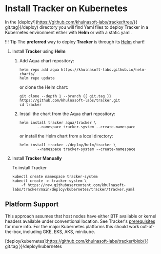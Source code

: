 # Install **Tracker** on Kubernetes

In the [deploy/](https://github.com/khulnasoft-labs/tracker/tree/{{ git.tag}}/deploy) directory you will find Yaml files to deploy Tracker
in a Kubernetes environment either with **Helm** or with a static yaml.

!!! Tip
    The **preferred** way to deploy **Tracker** is through its [Helm] chart!

[Helm]: https://helm.sh

1. Install **Tracker** using **Helm**

	1. Add Aqua chart repository:

		```console
		helm repo add aqua https://khulnasoft-labs.github.io/helm-charts/
		helm repo update
		```

		or clone the Helm chart:

		```console
		git clone --depth 1 --branch {{ git.tag }} https://github.com/khulnasoft-labs/tracker.git
		cd tracker
		```


	2. Install the chart from the Aqua chart repository:

		```console
		helm install tracker aqua/tracker \
				--namespace tracker-system --create-namespace
		```
  
		or install the Helm chart from a local directory:

		```console
		helm install tracker ./deploy/helm/tracker \
				--namespace tracker-system --create-namespace
		```

2. Install **Tracker** **Manually**

    To install Tracker 
    
    ```console
    kubectl create namespace tracker-system
    kubectl create -n tracker-system \
        -f https://raw.githubusercontent.com/khulnasoft-labs/tracker/main/deploy/kubernetes/tracker/tracker.yaml
    ```

[HERE]: https://github.com/khulnasoft-labs/postee/blob/main/cfg.yaml

## Platform Support

This approach assumes that host nodes have either BTF available or kernel
headers available under conventional location. See Tracker's
[prerequisites](../installing/prerequisites.md) for more info. For the major
Kubernetes platforms this should work out-of-the-box, including GKE, EKS, AKS,
minikube.

[deploy/kubernetes]:https://github.com/khulnasoft-labs/tracker/blob/{{ git.tag }}/deploy/kubernetes
